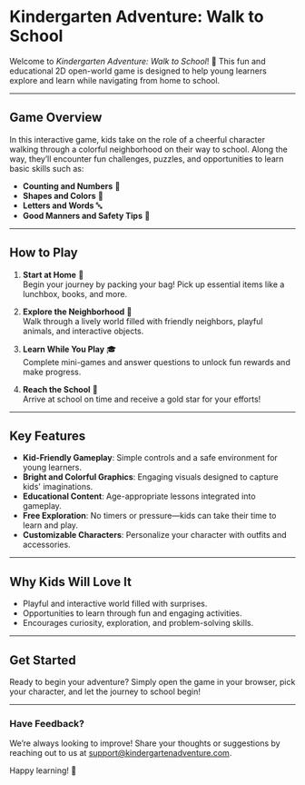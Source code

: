 # **Kindergarten Adventure: Walk to School**

Welcome to *Kindergarten Adventure: Walk to School*! 🌟 This fun and educational 2D open-world game is designed to help young learners explore and learn while navigating from home to school.

---

## **Game Overview**  
In this interactive game, kids take on the role of a cheerful character walking through a colorful neighborhood on their way to school. Along the way, they’ll encounter fun challenges, puzzles, and opportunities to learn basic skills such as:  
- **Counting and Numbers** 🧮  
- **Shapes and Colors** 🎨  
- **Letters and Words** 🔤  
- **Good Manners and Safety Tips** 🚦  

---

## **How to Play**  
1. **Start at Home** 🏡  
   Begin your journey by packing your bag! Pick up essential items like a lunchbox, books, and more.  

2. **Explore the Neighborhood** 🌳  
   Walk through a lively world filled with friendly neighbors, playful animals, and interactive objects.  

3. **Learn While You Play** 🎓  
   Complete mini-games and answer questions to unlock fun rewards and make progress.  

4. **Reach the School** 🏫  
   Arrive at school on time and receive a gold star for your efforts!  

---

## **Key Features**  
- **Kid-Friendly Gameplay**: Simple controls and a safe environment for young learners.  
- **Bright and Colorful Graphics**: Engaging visuals designed to capture kids' imaginations.  
- **Educational Content**: Age-appropriate lessons integrated into gameplay.  
- **Free Exploration**: No timers or pressure—kids can take their time to learn and play.  
- **Customizable Characters**: Personalize your character with outfits and accessories.  

---

## **Why Kids Will Love It**  
- Playful and interactive world filled with surprises.  
- Opportunities to learn through fun and engaging activities.  
- Encourages curiosity, exploration, and problem-solving skills.  

---

## **Get Started**  
Ready to begin your adventure? Simply open the game in your browser, pick your character, and let the journey to school begin!  

---

### **Have Feedback?**  
We’re always looking to improve! Share your thoughts or suggestions by reaching out to us at [support@kindergartenadventure.com](mailto:support@kindergartenadventure.com).  

Happy learning! 🎉  
